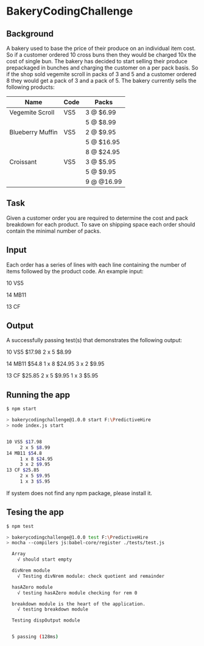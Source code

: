 # BakeryCodingChallenge

## Background

A bakery used to base the price of their produce on an individual item cost. So if a customer ordered 10
cross buns then they would be charged 10x the cost of single bun. The bakery has decided to start
selling their produce prepackaged in bunches and charging the customer on a per pack basis. So if the
shop sold vegemite scroll in packs of 3 and 5 and a customer ordered 8 they would get a pack of 3 and
a pack of 5. The bakery currently sells the following products:

| Name              | Code           | Packs       |
| -------------     | -------------- | ----------- |
| Vegemite Scroll   | VS5            |  3 @ $6.99  | 
|                   |                |  5 @ $8.99  |
| Blueberry Muffin  | VS5            |  2 @ $9.95  |
|                   |                |  5 @ $16.95 |
|                   |                |  8 @ $24.95 |
| Croissant         | VS5            |  3 @ $5.95  |
|                   |                |  5 @ $9.95  |
|                   |                |  9 @ @16.99 |   
                                      
## Task

Given a customer order you are required to determine the cost and pack breakdown for each product.
To save on shipping space each order should contain the minimal number of packs.

## Input

Each order has a series of lines with each line containing the number of items followed by the product
code. An example input:

10 VS5 

14 MB11

13 CF

## Output

A successfully passing test(s) that demonstrates the following output:

10 VS5 $17.98
     2 x 5 $8.99
     
14 MB11 $54.8
     1 x 8 $24.95
     3 x 2 $9.95

13 CF $25.85
    2 x 5 $9.95
    1 x 3 $5.95

## Running the app

```bash
$ npm start

> bakerycodingchallenge@1.0.0 start F:\PredictiveHire
> node index.js start


10 VS5 $17.98
     2 x 5 $8.99
14 MB11 $54.8
     1 x 8 $24.95
     3 x 2 $9.95
13 CF $25.85
     2 x 5 $9.95
     1 x 3 $5.95

```

If system does not find any npm package, please install it.

## Tesing the app

```bash
$ npm test

> bakerycodingchallenge@1.0.0 test F:\PredictiveHire
> mocha --compilers js:babel-core/register ./tests/test.js

  Array
    √ should start empty

  divNrem module
    √ Testing divNrem module: check quotient and remainder

  hasAZero module
    √ testing hasAZero module checking for rem 0

  breakdown module is the heart of the application.
    √ testing breakdown module

  Testing dispOutput module


  5 passing (128ms)

```
